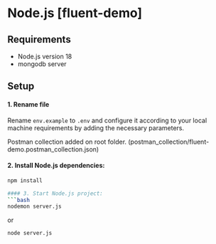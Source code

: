 # Node.js [fluent-demo]

## Requirements
- Node.js version 18
- mongodb server

## Setup

#### 1. Rename file
Rename `env.example` to `.env` and configure it according to your local machine requirements by adding the necessary parameters.

Postman collection added on root folder. (postman_collection/fluent-demo.postman_collection.json)

#### 2. Install Node.js dependencies:
   ```bash
   npm install
   
#### 3. Start Node.js project:
   ```bash
   nodemon server.js 
   ```
   or
   ```bash
   node server.js 
   ```


